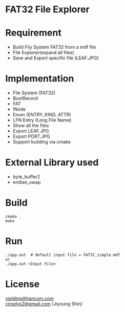 # FAT32 File Explorer

# Requirement
- Build Fily System FAT32 from a mdf file
- File Explorer(expand all files)
- Save and Export specific file (LEAF.JPG)

# Implementation
- File System (FAT32)
- BootRecord
- FAT
- INode
- Enum (ENTRY_KIND, ATTR)
- LFN Entry (Long File Name)
- Show all the files
- Export LEAF.JPG
- Export PORT.JPG
- Support building via cmake

# External Library used
  - byte_buffer2
  - endian_swap

# Build
```
cmake .
make
```

# Run
```
./app.out  # default input file = FAT32_simple.mdf
or
./app.out <Input File>
```

# License
yielding@hancom.com  
cinxdys2@gmail.com (Jiyoung Shin)  